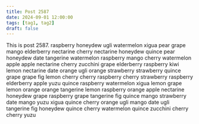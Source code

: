 ```yaml
---
title: Post 2587
date: 2024-09-01 12:00:00
tags: [tag1, tag2]
draft: false
---
```

This is post 2587.
raspberry
honeydew
ugli
watermelon
xigua
pear
grape
mango
elderberry
nectarine
cherry
nectarine
honeydew
quince
pear
honeydew
date
tangerine
watermelon
raspberry
mango
cherry
watermelon
apple
apple
nectarine
cherry
zucchini
grape
elderberry
raspberry
kiwi
lemon
nectarine
date
orange
ugli
orange
strawberry
strawberry
quince
grape
grape
fig
lemon
cherry
cherry
raspberry
cherry
strawberry
raspberry
elderberry
apple
yuzu
quince
raspberry
watermelon
xigua
lemon
grape
lemon
orange
orange
tangerine
lemon
raspberry
orange
apple
nectarine
honeydew
grape
raspberry
grape
tangerine
fig
quince
mango
strawberry
date
mango
yuzu
xigua
quince
cherry
orange
ugli
mango
date
ugli
tangerine
fig
honeydew
quince
cherry
watermelon
quince
zucchini
cherry
cherry
yuzu
